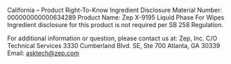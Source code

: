  
 
 
California – Product Right-To-Know Ingredient Disclosure 
Material Number: 000000000000634289 
Product Name: Zep X-9195 Liquid Phase For Wipes 
Ingredient disclosure for this product is not required per SB 258 Regulation. 
 
For additional information or question, please contact us at: 
Zep, Inc. 
C/O Technical Services 
3330 Cumberland Blvd. SE, Ste 700 
Atlanta, GA 30339 
Email: asktech@zep.com 
 
 
 
 
